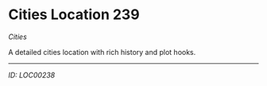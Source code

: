 # Cities Location 239

*Cities*

A detailed cities location with rich history and plot hooks.

---
*ID: LOC00238*